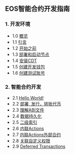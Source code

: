 ## EOS智能合约开发指南
### 1. 开发环境
   - 1.0 [概览](1.0.md)
   - 1.1 [引言](1.1.md)
   - 1.2 [开始之前](1.2.md)
   - 1.3 [部署和启动节点](1.3.md)
   - 1.4 [安装CDT](1.4.md)
   - 1.5 [创建开发钱包](1.5.md)
   - 1.6 [创建测试账号](1.6.md)
### 2. 智能合约开发
   - 2.1 [Hello World!](2.1.md)
   - 2.2 [部署, 发行，转账代币](2.2.md)
   - 2.3 [理解ABI文件](2.3.md)
   - 2.4 [数据持久化](2.4.md)
   - 2.5 [二级索引](2.5.md)
   - 2.6 [内联Actions](2.6.md)
   - 2.7 [内联Actions外部合约](2.7.md)
   - 2.8 [关联自定义权限](2.8.md)
   - 2.9 [Deferred Transactions](2.9.md)
